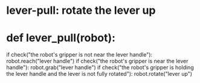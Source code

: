 # lever-pull: rotate the lever up
# def lever_pull(robot):
if check("the robot's gripper is not near the lever handle"):
    robot.reach("lever handle")
if check("the robot's gripper is near the lever handle"):
    robot.grab("lever handle")
if check("the robot's gripper is holding the lever handle and the lever is not fully rotated"):
    robot.rotate("lever up")